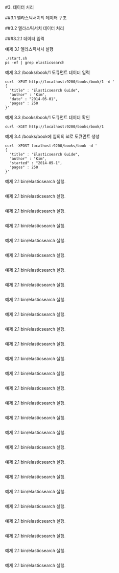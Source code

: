 #3. 데이터 처리


##3.1 엘라스틱서치의 데이터 구조


##3.2 엘라스틱서치 데이터 처리


###3.2.1 데이터 입력


예제 3.1 엘라스틱서치 실행
```
./start.sh
ps -ef | grep elasticsearch
```


예제 3.2 /books/book/1 도큐먼트 데이터 입력
```
curl -XPUT http://localhost:9200/books/book/1 -d '
{
  "title" : "Elasticsearch Guide",
  "author" : "Kim",
  "date" : "2014-05-01",
  "pages" : 250
}'
```


예제 3.3 /books/book/1 도큐먼트 데이터 확인
```
curl -XGET http://localhost:9200/books/book/1
```


예제 3.4 /books/book에 임의의 id로 도큐먼트 생성
```
curl -XPOST localhost:9200/books/book -d '
{
  "title" : "Elasticsearch Guide",
  "author" : "Kim",
  "started" : "2014-05-1",
  "pages" : 250
}'
```


예제 2.1 bin/elasticsearch 실행.
```

```


예제 2.1 bin/elasticsearch 실행.
```

```


예제 2.1 bin/elasticsearch 실행.
```

```


예제 2.1 bin/elasticsearch 실행.
```

```


예제 2.1 bin/elasticsearch 실행.
```

```


예제 2.1 bin/elasticsearch 실행.
```

```


예제 2.1 bin/elasticsearch 실행.
```

```


예제 2.1 bin/elasticsearch 실행.
```

```


예제 2.1 bin/elasticsearch 실행.
```

```


예제 2.1 bin/elasticsearch 실행.
```

```


예제 2.1 bin/elasticsearch 실행.
```

```


예제 2.1 bin/elasticsearch 실행.
```

```


예제 2.1 bin/elasticsearch 실행.
```

```


예제 2.1 bin/elasticsearch 실행.
```

```


예제 2.1 bin/elasticsearch 실행.
```

```


예제 2.1 bin/elasticsearch 실행.
```

```


예제 2.1 bin/elasticsearch 실행.
```

```


예제 2.1 bin/elasticsearch 실행.
```

```


예제 2.1 bin/elasticsearch 실행.
```

```


예제 2.1 bin/elasticsearch 실행.
```

```


예제 2.1 bin/elasticsearch 실행.
```

```


예제 2.1 bin/elasticsearch 실행.
```

```


예제 2.1 bin/elasticsearch 실행.
```

```


예제 2.1 bin/elasticsearch 실행.
```

```


예제 2.1 bin/elasticsearch 실행.
```

```


예제 2.1 bin/elasticsearch 실행.
```

```


예제 2.1 bin/elasticsearch 실행.
```

```
